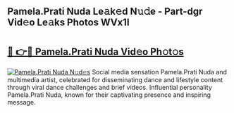 ## Pamela.Prati Nuda Le𝚊k𝚎d N𝚞𝚍e - Part-dgr Vid𝚎o Le𝚊ks Photos WVx1I

# <h2><a href="http://fbbqwa.evod.top/?m=Pamela.Prati+Nuda">🔗 👉🔴 Pamela.Prati Nuda Vid𝚎o Ph𝚘t𝚘s</a></h2>

[![Pamela.Prati Nuda N𝚞d𝚎s](https://i.imgur.com/8V9OHl7.gif)](http://fbbqwa.evod.top/?m=Pamela.Prati+Nuda)
Social media sensation Pamela.Prati Nuda and multimedia artist, celebrated for disseminating dance and lifestyle content through viral dance challenges and brief videos. Influential personality Pamela.Prati Nuda, known for their captivating presence and inspiring message. 
